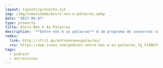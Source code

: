 ```yaml
---
layout: layouts/proxecto.njk
img: /img/comunidade/entre-nos-e-palavras.webp
date: "2017-04-07"
type: proxecto
title: Entre Nós E As Palavras
description: '**Entre nós e as palavras** é um programa de conversas com gente que faz cousas interessantes.'
redes:
  link: http://ifrit.ga/entrenoseaspalavras/
  rss: https://www.ivoox.com/podcast-entre-nos-e-as-palavras_fg_f1406706_filtro_1.xml
tags:
  - podcast
  - entrevistas
---
```


